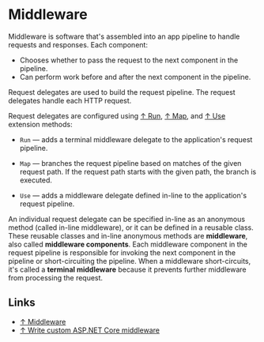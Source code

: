 # Middleware

Middleware is software that's assembled into an app pipeline to handle requests and responses. Each component:

* Chooses whether to pass the request to the next component in the pipeline.
* Can perform work before and after the next component in the pipeline.

Request delegates are used to build the request pipeline. The request delegates handle each HTTP request.

Request delegates are configured using [↑ Run](https://docs.microsoft.com/en-us/dotnet/api/microsoft.aspnetcore.builder.runextensions.run), [↑ Map](https://docs.microsoft.com/en-us/dotnet/api/microsoft.aspnetcore.builder.mapextensions.map), and [↑ Use](https://docs.microsoft.com/en-us/dotnet/api/microsoft.aspnetcore.builder.useextensions.use) extension methods:

* `Run` — adds a terminal middleware delegate to the application's request pipeline.

* `Map` — branches the request pipeline based on matches of the given request path. If the request path starts with the given path, the branch is executed.

* `Use` — adds a middleware delegate defined in-line to the application's request pipeline.

An individual request delegate can be specified in-line as an anonymous method (called in-line middleware), or it can be defined in a reusable class. These reusable classes and in-line anonymous methods are **middleware**, also called **middleware components**. Each middleware component in the request pipeline is responsible for invoking the next component in the pipeline or short-circuiting the pipeline. When a middleware short-circuits, it's called a **terminal middleware** because it prevents further middleware from processing the request.

## Links

* [↑ Middleware](https://docs.microsoft.com/en-us/aspnet/core/fundamentals/middleware)
* [↑ Write custom ASP.NET Core middleware](https://docs.microsoft.com/en-us/aspnet/core/fundamentals/middleware/write?view=aspnetcore-5.0)